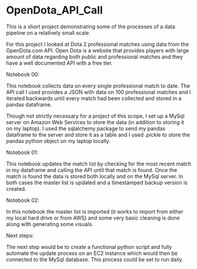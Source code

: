 # OpenDota_API_Call

This is a short project demonstrating some of the processes of a data pipeline on a relatively small scale.

For this project I looked at Dota 2 professional matches using data from the OpenDota.com API. Open Dota is a website that provides players with large amount of data regarding both public and professional matches and they have a well documented API with a free tier.

Notebook 00:

This notebook collects data on every single professional match to date. The API call I used provides a JSON with data on 100 professional matches and I iterated backwards until every match had been collected and stored in a pandas dataframe.

Though not strictly necessary for a project of this scope, I set up a MySql server on Amazon Web Services to store the data (in addition to storing it on my laptop). I used the sqlalchemy package to send my pandas dataframe to the server and store it as a table and I used .pickle to store the pandas python object on my laptop locally.

Notebook 01:

This notebook updates the match list by checking for the most recent match in my dataframe and calling the API until that match is found. Once the match is found the data is stored both locally and on the MySql server. In both cases the master list is updated and a timestamped backup version is created.

Notebook 02:

In this notebook the master list is imported (it works to import from either my local hard drive or from AWS) and some very basic cleaning is done along with generating some visuals.

Next steps:

The next step would be to create a functional python script and fully automate the update process on an EC2 instance which would then be connected to the MySql database. This process could be set to run daily.

